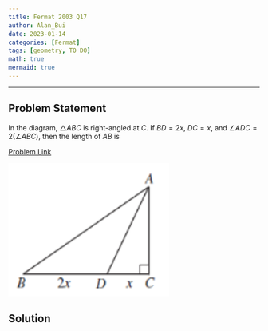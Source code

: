 ```yaml
---
title: Fermat 2003 Q17    
author: Alan_Bui    
date: 2023-01-14
categories: [Fermat]
tags: [geometry, TO DO]
math: true    
mermaid: true  
---
```


---
## Problem Statement

In the diagram, $\triangle ABC$ is right-angled at $C$. If $BD = 2x$, $DC = x$, and $\angle ADC = 2(\angle ABC)$, then the length of $AB$ is

[Problem Link](https://cemc.uwaterloo.ca/contests/past_contests/2003/2003FermatContest.pdf)

![Problem Diagram](/assets/diagrams/fermat2003q17.png)

## Solution

